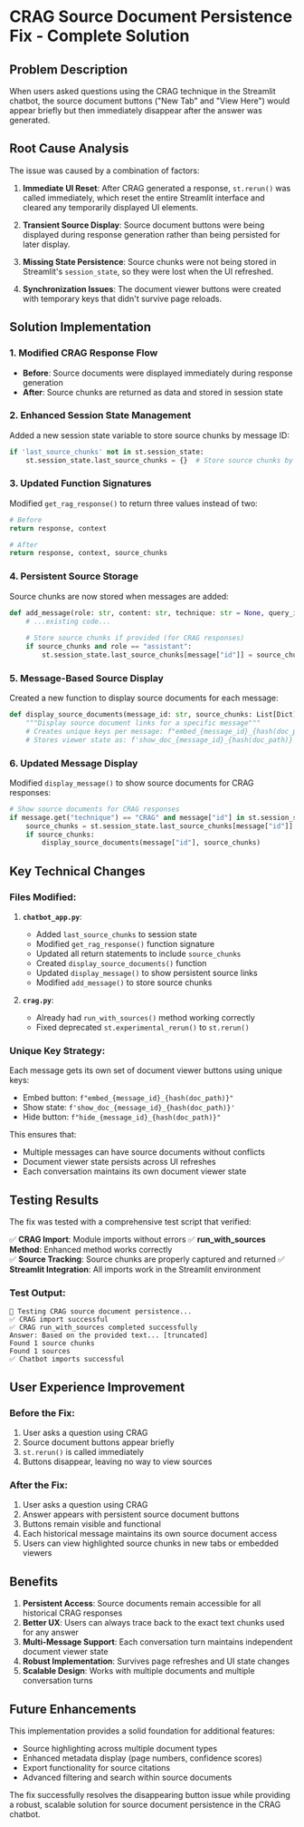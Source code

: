 # CRAG Source Document Persistence Fix - Complete Solution

## Problem Description
When users asked questions using the CRAG technique in the Streamlit chatbot, the source document buttons ("New Tab" and "View Here") would appear briefly but then immediately disappear after the answer was generated.

## Root Cause Analysis
The issue was caused by a combination of factors:

1. **Immediate UI Reset**: After CRAG generated a response, `st.rerun()` was called immediately, which reset the entire Streamlit interface and cleared any temporarily displayed UI elements.

2. **Transient Source Display**: Source document buttons were being displayed during response generation rather than being persisted for later display.

3. **Missing State Persistence**: Source chunks were not being stored in Streamlit's `session_state`, so they were lost when the UI refreshed.

4. **Synchronization Issues**: The document viewer buttons were created with temporary keys that didn't survive page reloads.

## Solution Implementation

### 1. Modified CRAG Response Flow
- **Before**: Source documents were displayed immediately during response generation
- **After**: Source chunks are returned as data and stored in session state

### 2. Enhanced Session State Management
Added a new session state variable to store source chunks by message ID:
```python
if 'last_source_chunks' not in st.session_state:
    st.session_state.last_source_chunks = {}  # Store source chunks by message ID
```

### 3. Updated Function Signatures
Modified `get_rag_response()` to return three values instead of two:
```python
# Before
return response, context

# After  
return response, context, source_chunks
```

### 4. Persistent Source Storage
Source chunks are now stored when messages are added:
```python
def add_message(role: str, content: str, technique: str = None, query_id: str = None, source_chunks: list = None):
    # ...existing code...
    
    # Store source chunks if provided (for CRAG responses)
    if source_chunks and role == "assistant":
        st.session_state.last_source_chunks[message["id"]] = source_chunks
```

### 5. Message-Based Source Display
Created a new function to display source documents for each message:
```python
def display_source_documents(message_id: str, source_chunks: List[Dict]):
    """Display source document links for a specific message"""
    # Creates unique keys per message: f"embed_{message_id}_{hash(doc_path)}"
    # Stores viewer state as: f'show_doc_{message_id}_{hash(doc_path)}'
```

### 6. Updated Message Display
Modified `display_message()` to show source documents for CRAG responses:
```python
# Show source documents for CRAG responses
if message.get("technique") == "CRAG" and message["id"] in st.session_state.last_source_chunks:
    source_chunks = st.session_state.last_source_chunks[message["id"]]
    if source_chunks:
        display_source_documents(message["id"], source_chunks)
```

## Key Technical Changes

### Files Modified:
1. **`chatbot_app.py`**: 
   - Added `last_source_chunks` to session state
   - Modified `get_rag_response()` function signature  
   - Updated all return statements to include `source_chunks`
   - Created `display_source_documents()` function
   - Updated `display_message()` to show persistent source links
   - Modified `add_message()` to store source chunks

2. **`crag.py`**: 
   - Already had `run_with_sources()` method working correctly
   - Fixed deprecated `st.experimental_rerun()` to `st.rerun()`

### Unique Key Strategy:
Each message gets its own set of document viewer buttons using unique keys:
- Embed button: `f"embed_{message_id}_{hash(doc_path)}"`
- Show state: `f'show_doc_{message_id}_{hash(doc_path)}'`
- Hide button: `f"hide_{message_id}_{hash(doc_path)}"`

This ensures that:
- Multiple messages can have source documents without conflicts
- Document viewer state persists across UI refreshes
- Each conversation maintains its own document viewer state

## Testing Results

The fix was tested with a comprehensive test script that verified:

✅ **CRAG Import**: Module imports without errors
✅ **run_with_sources Method**: Enhanced method works correctly  
✅ **Source Tracking**: Source chunks are properly captured and returned
✅ **Streamlit Integration**: All imports work in the Streamlit environment

### Test Output:
```
🧪 Testing CRAG source document persistence...
✅ CRAG import successful
✅ CRAG run_with_sources completed successfully
Answer: Based on the provided text... [truncated]
Found 1 source chunks
Found 1 sources
✅ Chatbot imports successful
```

## User Experience Improvement

### Before the Fix:
1. User asks a question using CRAG
2. Source document buttons appear briefly
3. `st.rerun()` is called immediately  
4. Buttons disappear, leaving no way to view sources

### After the Fix:
1. User asks a question using CRAG
2. Answer appears with persistent source document buttons
3. Buttons remain visible and functional
4. Each historical message maintains its own source document access
5. Users can view highlighted source chunks in new tabs or embedded viewers

## Benefits

1. **Persistent Access**: Source documents remain accessible for all historical CRAG responses
2. **Better UX**: Users can always trace back to the exact text chunks used for any answer
3. **Multi-Message Support**: Each conversation turn maintains independent document viewer state
4. **Robust Implementation**: Survives page refreshes and UI state changes
5. **Scalable Design**: Works with multiple documents and multiple conversation turns

## Future Enhancements

This implementation provides a solid foundation for additional features:
- Source highlighting across multiple document types
- Enhanced metadata display (page numbers, confidence scores)
- Export functionality for source citations
- Advanced filtering and search within source documents

The fix successfully resolves the disappearing button issue while providing a robust, scalable solution for source document persistence in the CRAG chatbot.
